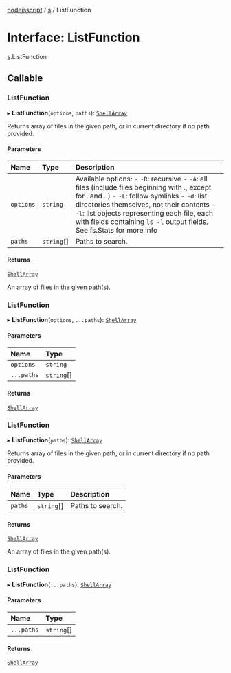 [nodejsscript](../README.md) / [s](../modules/s.md) / ListFunction

# Interface: ListFunction

[s](../modules/s.md).ListFunction

## Callable

### ListFunction

▸ **ListFunction**(`options`, `paths`): [`ShellArray`](../modules/s.md#shellarray)

Returns array of files in the given path, or in current directory if no path provided.

#### Parameters

| Name | Type | Description |
| :------ | :------ | :------ |
| `options` | `string` | Available options: - `-R`: recursive - `-A`: all files (include files beginning with ., except for . and ..) - `-L`: follow symlinks - `-d`: list directories themselves, not their contents - `-l`: list objects representing each file, each with fields containing `ls -l` output fields. See fs.Stats for more info |
| `paths` | `string`[] | Paths to search. |

#### Returns

[`ShellArray`](../modules/s.md#shellarray)

An array of files in the given path(s).

### ListFunction

▸ **ListFunction**(`options`, `...paths`): [`ShellArray`](../modules/s.md#shellarray)

#### Parameters

| Name | Type |
| :------ | :------ |
| `options` | `string` |
| `...paths` | `string`[] |

#### Returns

[`ShellArray`](../modules/s.md#shellarray)

### ListFunction

▸ **ListFunction**(`paths`): [`ShellArray`](../modules/s.md#shellarray)

Returns array of files in the given path, or in current directory if no path provided.

#### Parameters

| Name | Type | Description |
| :------ | :------ | :------ |
| `paths` | `string`[] | Paths to search. |

#### Returns

[`ShellArray`](../modules/s.md#shellarray)

An array of files in the given path(s).

### ListFunction

▸ **ListFunction**(`...paths`): [`ShellArray`](../modules/s.md#shellarray)

#### Parameters

| Name | Type |
| :------ | :------ |
| `...paths` | `string`[] |

#### Returns

[`ShellArray`](../modules/s.md#shellarray)
